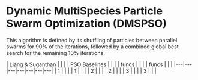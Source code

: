 # Dynamic MultiSpecies Particle Swarm Optimization (DMSPSO)

This algorithm is defined by its shuffling of particles between parallel swarms for 90% of the iterations, followed by a combined global best search for the remaining 10% iterations. 

| Liang & Suganthan  |   |   |   | PSO Baselines   | | | 
| funcs  |   |   |   | funcs | | | 
|---|---|---|---|---|---|---|
|  1 |   |   |   |  1 | | |
|  2 |   |   |   |  2  | | |
|  3 |   |   |   |  3 | | |

